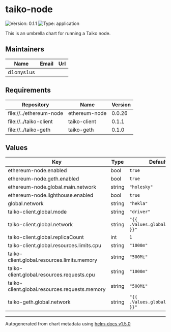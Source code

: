 # taiko-node

![Version: 0.1.1](https://img.shields.io/badge/Version-0.1.1-informational?style=flat-square) ![Type: application](https://img.shields.io/badge/Type-application-informational?style=flat-square)

This is an umbrella chart for running a Taiko node.

## Maintainers

| Name | Email | Url |
| ---- | ------ | --- |
| d1onys1us |  |  |

## Requirements

| Repository | Name | Version |
|------------|------|---------|
| file://../ethereum-node | ethereum-node | 0.0.26 |
| file://../taiko-client | taiko-client | 0.1.1 |
| file://../taiko-geth | taiko-geth | 0.1.0 |

## Values

| Key | Type | Default | Description |
|-----|------|---------|-------------|
| ethereum-node.enabled | bool | `true` |  |
| ethereum-node.geth.enabled | bool | `true` |  |
| ethereum-node.global.main.network | string | `"holesky"` |  |
| ethereum-node.lighthouse.enabled | bool | `true` |  |
| global.network | string | `"hekla"` |  |
| taiko-client.global.mode | string | `"driver"` |  |
| taiko-client.global.network | string | `"{{ .Values.global.network }}"` |  |
| taiko-client.global.replicaCount | int | `1` |  |
| taiko-client.global.resources.limits.cpu | string | `"1000m"` |  |
| taiko-client.global.resources.limits.memory | string | `"500Mi"` |  |
| taiko-client.global.resources.requests.cpu | string | `"1000m"` |  |
| taiko-client.global.resources.requests.memory | string | `"500Mi"` |  |
| taiko-geth.global.network | string | `"{{ .Values.global.network }}"` |  |

----------------------------------------------
Autogenerated from chart metadata using [helm-docs v1.5.0](https://github.com/norwoodj/helm-docs/releases/v1.5.0)

